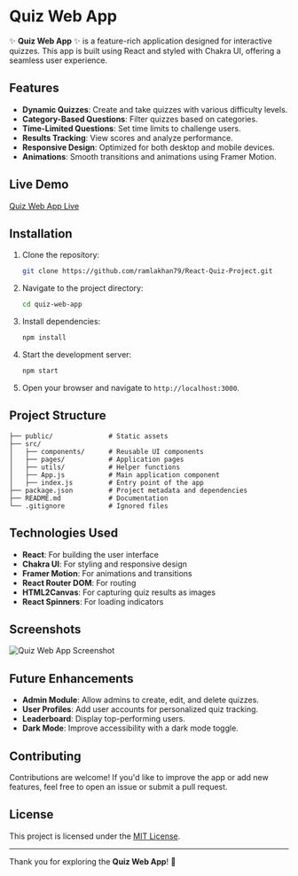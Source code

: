 # Quiz Web App

✨ **Quiz Web App** ✨ is a feature-rich application designed for interactive quizzes. This app is built using React and styled with Chakra UI, offering a seamless user experience.

## Features

- **Dynamic Quizzes**: Create and take quizzes with various difficulty levels.
- **Category-Based Questions**: Filter quizzes based on categories.
- **Time-Limited Questions**: Set time limits to challenge users.
- **Results Tracking**: View scores and analyze performance.
- **Responsive Design**: Optimized for both desktop and mobile devices.
- **Animations**: Smooth transitions and animations using Framer Motion.

## Live Demo

[Quiz Web App Live](https://quiz-project-ten.vercel.app/)

## Installation

1. Clone the repository:

   ```bash
   git clone https://github.com/ramlakhan79/React-Quiz-Project.git
   ```

2. Navigate to the project directory:

   ```bash
   cd quiz-web-app
   ```

3. Install dependencies:

   ```bash
   npm install
   ```

4. Start the development server:

   ```bash
   npm start
   ```

5. Open your browser and navigate to `http://localhost:3000`.

## Project Structure

```plaintext
├── public/              # Static assets
├── src/
│   ├── components/      # Reusable UI components
│   ├── pages/           # Application pages
│   ├── utils/           # Helper functions
│   ├── App.js           # Main application component
│   ├── index.js         # Entry point of the app
├── package.json         # Project metadata and dependencies
├── README.md            # Documentation
└── .gitignore           # Ignored files
```

## Technologies Used

- **React**: For building the user interface
- **Chakra UI**: For styling and responsive design
- **Framer Motion**: For animations and transitions
- **React Router DOM**: For routing
- **HTML2Canvas**: For capturing quiz results as images
- **React Spinners**: For loading indicators

## Screenshots

![Quiz Web App Screenshot](https://via.placeholder.com/800x400?text=Quiz+Web+App+Screenshot)

## Future Enhancements

- **Admin Module**: Allow admins to create, edit, and delete quizzes.
- **User Profiles**: Add user accounts for personalized quiz tracking.
- **Leaderboard**: Display top-performing users.
- **Dark Mode**: Improve accessibility with a dark mode toggle.

## Contributing

Contributions are welcome! If you'd like to improve the app or add new features, feel free to open an issue or submit a pull request.

## License

This project is licensed under the [MIT License](LICENSE).

---

Thank you for exploring the **Quiz Web App**! 🚀
